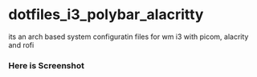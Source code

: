 # dotfiles_i3_polybar_alacritty
its an arch based system configuratin files for wm i3 with picom, alacrity and rofi

<h3>Here is Screenshot</h3>
<img src="https://github.com/babarahmad/dotfiles_i3_polybar_alacritty/screenshot.png'>
